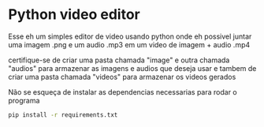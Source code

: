 # Python video editor

Esse eh um simples editor de video usando python onde eh possivel juntar uma imagem .png e um audio .mp3 em um video de imagem + audio .mp4

certifique-se de criar uma pasta chamada "image" e outra chamada "audios" para armazenar as imagens e audios que deseja usar e tambem de criar uma pasta chamada "videos" para armazenar os videos gerados

Não se esqueça de instalar as dependencias necessarias para rodar o programa

```bash
pip install -r requirements.txt
```
